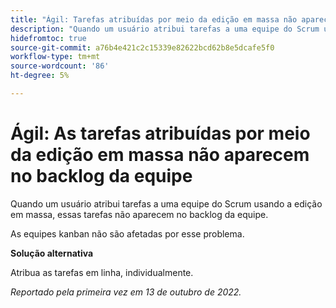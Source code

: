 ```yaml
---
title: "Ágil: Tarefas atribuídas por meio da edição em massa não aparecem no backlog da equipe"
description: "Quando um usuário atribui tarefas a uma equipe do Scrum usando a edição em massa, essas tarefas não aparecem no backlog da equipe."
hidefromtoc: true
source-git-commit: a76b4e421c2c15339e82622bcd62b8e5dcafe5f0
workflow-type: tm+mt
source-wordcount: '86'
ht-degree: 5%

---
```



# Ágil: As tarefas atribuídas por meio da edição em massa não aparecem no backlog da equipe

Quando um usuário atribui tarefas a uma equipe do Scrum usando a edição em massa, essas tarefas não aparecem no backlog da equipe.

As equipes kanban não são afetadas por esse problema.

**Solução alternativa**

Atribua as tarefas em linha, individualmente.

_Reportado pela primeira vez em 13 de outubro de 2022._

